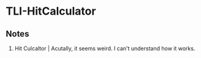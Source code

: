 # TLI-HitCalculator

## Notes
1. Hit Culcaltor | Acutally, it seems weird. I can't understand how it works. 

